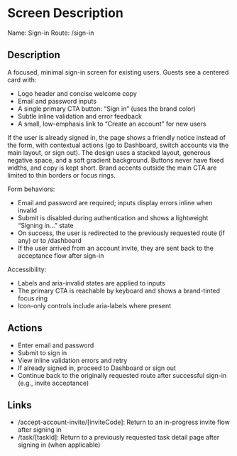 # Screen Description

Name: Sign-in
Route: /sign-in

## Description
A focused, minimal sign-in screen for existing users. Guests see a centered card with:
- Logo header and concise welcome copy
- Email and password inputs
- A single primary CTA button: “Sign in” (uses the brand color)
- Subtle inline validation and error feedback
- A small, low-emphasis link to “Create an account” for new users

If the user is already signed in, the page shows a friendly notice instead of the form, with contextual actions (go to Dashboard, switch accounts via the main layout, or sign out). The design uses a stacked layout, generous negative space, and a soft gradient background. Buttons never have fixed widths, and copy is kept short. Brand accents outside the main CTA are limited to thin borders or focus rings.

Form behaviors:
- Email and password are required; inputs display errors inline when invalid
- Submit is disabled during authentication and shows a lightweight “Signing in…” state
- On success, the user is redirected to the previously requested route (if any) or to /dashboard
- If the user arrived from an account invite, they are sent back to the acceptance flow after sign-in

Accessibility:
- Labels and aria-invalid states are applied to inputs
- The primary CTA is reachable by keyboard and shows a brand-tinted focus ring
- Icon-only controls include aria-labels where present

## Actions
- Enter email and password
- Submit to sign in
- View inline validation errors and retry
- If already signed in, proceed to Dashboard or sign out
- Continue back to the originally requested route after successful sign-in (e.g., invite acceptance)

## Links
- /accept-account-invite/[inviteCode]: Return to an in-progress invite flow after signing in
- /task/[taskId]: Return to a previously requested task detail page after signing in (when applicable)
